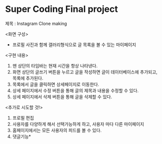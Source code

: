 # Super Coding Final project

제목 : Instagram Clone making

<화면 구성>

- 프로필 사진과 함께 갤러리형식으로 글 목록을 볼 수 있는 마이페이지

<구현 내용>

1. 맨 상단의 타임바는 현재 시간을 항상 나타낸다.
2. 화면 상단의 글쓰기 버튼을 누르고 글을 작성하면 글이 데이터베이스에 추가되고, 목록에 추가된다.
3. 목록에서 글을 클릭하면 상세페이지로 이동한다.
4. 상세 페이지에서 수정 버튼을 통해 글의 제목과 내용을 수정할 수 있다.
5. 상세 페이지에서 삭제 버튼을 통해 글을 삭제할 수 있다.

<추가로 시도할 것!>

1. 프로필 편집
2. 사용자를 다양하게 해서 선택가능하게 하고, 사용자 마다 다른 마이페이지
3. 홈페이지에서는 모든 사용자의 피드를 볼 수 있다.
4. 댓글기능\*

